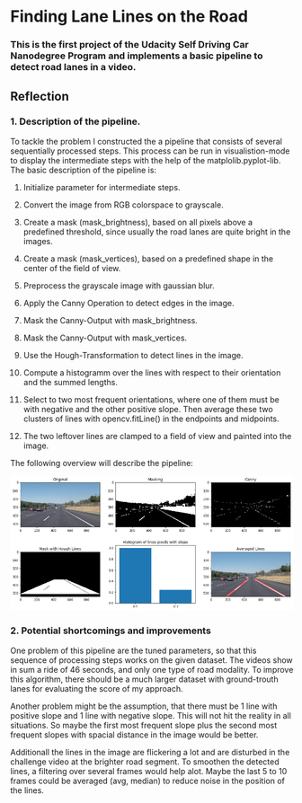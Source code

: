 # **Finding Lane Lines on the Road** 

### This is the first project of the Udacity Self Driving Car Nanodegree Program and implements a basic pipeline to detect road lanes in a video.

[//]: # (Image References)

[image1]: ./writeup_images/pipeline_overview.png "Overview"

## Reflection

### 1. Description of the pipeline.

To tackle the problem I constructed the a pipeline that consists of several sequentially processed steps. This process can be run in visualistion-mode to display the intermediate steps with the help of the matplolib.pyplot-lib. The basic description of the pipeline is:

1. Initialize parameter for intermediate steps.
2. Convert the image from RGB colorspace to grayscale.
3. Create a mask (mask_brightness), based on all pixels above a predefined threshold, since usually the road lanes are quite bright in the images.
4. Create a mask (mask_vertices), based on a predefined shape in the center of the field of view.
5. Preprocess the grayscale image with gaussian blur.

6. Apply the Canny Operation to detect edges in the image.
7. Mask the Canny-Output with mask_brightness.
8. Mask the Canny-Output with mask_vertices.
9. Use the Hough-Transformation to detect lines in the image.
10. Compute a histogramm over the lines with respect to their orientation and the summed lengths.
11. Select to two most frequent orientations, where one of them must be with negative and the other positive slope. Then average these two clusters of lines with opencv.fitLine() in the endpoints and midpoints. 
12. The two leftover lines are clamped to a field of view and painted into the image.

The following overview will describe the pipeline:

![Overview of the pipeline][image1]


### 2. Potential shortcomings and improvements

One problem of this pipeline are the tuned parameters, so that this sequence of processing steps works on the given dataset. The videos show in sum a ride of 46 seconds, and only one type of road modality. To improve this algorithm, there should be a much larger dataset with ground-trouth lanes for evaluating the score of my approach. 

Another problem might be the assumption, that there must be 1 line with positive slope and 1 line with negative slope. This will not hit the reality in all situations. So maybe the first most frequent slope plus the second most frequent slopes with spacial distance in the image would be better.

Additionall the lines in the image are flickering a lot and are disturbed in the challenge video at the brighter road segment. To smoothen the detected lines, a filtering over several frames would help alot. Maybe the last 5 to 10 frames could be averaged (avg, median) to reduce noise in the position of the lines.

